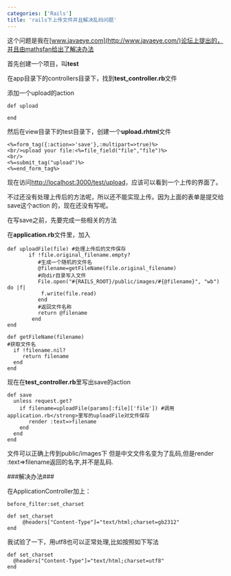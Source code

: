 ```yaml
---
categories: ['Rails']
title: 'rails下上传文件并且解决乱码问题'
---
```

这个问题是我在[www.javaeye.com](http://www.javaeye.com/)论坛上提出的，并且由mathsfan给出了解决办法

首先创建一个项目，叫**test**

在app目录下的controllers目录下，找到**test_controller.rb**文件

添加一个upload的action

```
def upload

end
```

然后在view目录下的test目录下，创建一个**upload.rhtml**文件

```
<%=form_tag({:action=>'save'},:multipart=>true)%>
<br/>upload your file:<%=file_field("file","file")%>
<br/>
<%=submit_tag("upload")%>
<%=end_form_tag%>
```

现在访问[http://localhost:3000/test/upload](http://localhost:3000/test/upload)，应该可以看到一个上传的界面了。

不过还没有处理上传后的方法呢，所以还不能实现上传。因为上面的表单是提交给save这个action 的，现在还没有写呢。

在写save之前，先要完成一些相关的方法

在**application.rb**文件里，加入

```
def uploadFile(file) #处理上传后的文件保存
       if !file.original_filename.empty? 
          #生成一个随机的文件名
          @filename=getFileName(file.original_filename) 
          #向dir目录写入文件 
          File.open("#{RAILS_ROOT}/public/images/#{@filename}", "wb") do |f|
           f.write(file.read) 
          end 
          #返回文件名称
          return @filename 
        end 
end 
```

```
def getFileName(filename) 
#获取文件名
  if !filename.nil? 
     return filename 
  end 
end 
```

现在在**test_controller.rb**里写出save的action

```
def save 
  unless request.get? 
    if filename=uploadFile(params[:file]['file']) #调用application.rb</strong>里写的uploadFile对文件保存
       render :text=>filename 
    end 
  end 
end 
```

文件可以正确上传到public/images下 
但是中文文件名变为了乱码,但是render :text=>filename返回的名字,并不是乱码.

 ###解决办法###

在ApplicationController加上： 

```
before_filter:set_charset 

def set_charset 
     @headers["Content-Type"]="text/html;charset=gb2312" 
end 
```

我试验了一下，用utf8也可以正常处理,比如按照如下写法 

```
def set_charset
  @headers["Content-Type"]="text/html;charset=utf8" 
end 
```

